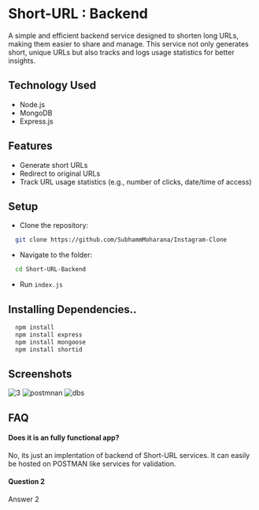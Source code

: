 
# Short-URL : Backend

A simple and efficient backend service designed to shorten long URLs, making them easier to share and manage. This service not only generates short, unique URLs but also tracks and logs usage statistics for better insights. 


## Technology Used

- Node.js
- MongoDB
- Express.js
## Features

- Generate short URLs
- Redirect to original URLs
- Track URL usage statistics (e.g., number of clicks, date/time of access)


## Setup
 - Clone the repository:

```bash
  git clone https://github.com/SubhammMoharana/Instagram-Clone
```
 - Navigate to the folder:

```bash
  cd Short-URL-Backend
```
- Run `index.js`
## Installing Dependencies..
```bash
  npm install
  npm install express
  npm install mongoose
  npm install shortid

```


## Screenshots
![3](https://github.com/Subham-Builds/Short-URL-Backend/assets/121431904/b294c93b-2074-439b-9aba-ce8b4f7fb4df)
![postmnan](https://github.com/Subham-Builds/Short-URL-Backend/assets/121431904/f74eb5d3-2fe6-4827-83b6-2db69e86706b)
![dbs](https://github.com/Subham-Builds/Short-URL-Backend/assets/121431904/85443e36-6af7-4665-97fc-3d15262201ad)




## FAQ

#### Does it is an fully functional app?
No, its just an implentation of backend of Short-URL services. It can easily be hosted on POSTMAN like services for validation.

#### Question 2

Answer 2

